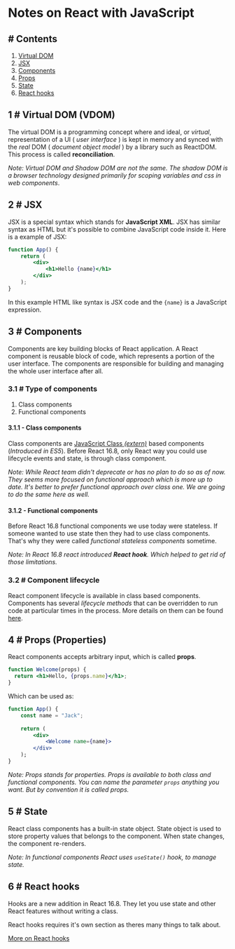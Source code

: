 # Notes on React with JavaScript

## # Contents
1. [Virtual DOM](#1--virtual-dom-vdom) 
2. [JSX](#2--jsx)
3. [Components](#3--components)
4. [Props](#4--props-properties)
5. [State](#5--state)
6. [React hooks](#6--react-hooks)

## 1 # Virtual DOM (VDOM)
The virtual DOM is a programming concept where and ideal, or *virtual*, representation of a UI ( *user interface* ) is kept in memory and synced with the *real* DOM ( *document object model* ) by a library such as ReactDOM. This process is called **reconciliation**.

*Note: Virtual DOM and Shadow DOM are not the same. The shadow DOM is a browser technology designed primarily for scoping variables and css in web components*.

## 2 # JSX
JSX is a special syntax which stands for **JavaScript XML**. JSX has similar syntax as HTML but it's possible to combine JavaScript code inside it. Here is a example of JSX:

```jsx
function App() {
    return (
        <div>
            <h1>Hello {name}</h1>
        </div>
    );
}
```

In this example HTML like syntax is JSX code and the `{name}` is a JavaScript expression.

## 3 # Components
Components are key building blocks of React application. A React component is reusable block of code, which represents a portion of the user interface. The components are responsible for building and managing the whole user interface after all.

### 3.1 # Type of components
1. Class components
2. Functional components

#### 3.1.1 - Class components
Class components are [JavaScript Class *(extern)*](https://developer.mozilla.org/en-US/docs/Web/JavaScript/Reference/Classes) based components (*Introduced in ES5*). Before React 16.8, only React way you could use lifecycle events and state, is through class component.

*Note: While React team didn't deprecate or has no plan to do so as of now. They seems more focused on functional approach which is more up to date. It's better to prefer functional approach over class one. We are going to do the same here as well.* 

#### 3.1.2 - Functional components
Before React 16.8 functional components we use today were stateless. If someone wanted to use state then they had to use class components. That's why they were called *functional stateless components* sometime.

*Note: In React 16.8 react introduced **React hook**. Which helped to get rid of those limitations.*

### 3.2 # Component lifecycle
React component lifecycle is available in class based components. Components has several *lifecycle methods* that can be overridden to run code at particular times in the process. More details on them can be found [here](docs/lifecycle.md).

## 4 # Props (Properties)
React components accepts arbitrary input, which is called **props**.

```jsx
function Welcome(props) {
  return <h1>Hello, {props.name}</h1>;
}
```
Which can be used as:

```jsx
function App() {
    const name = "Jack";
    
    return (
        <div>
            <Welcome name={name}>
        </div>
    );
}
```

*Note: Props stands for properties. Props is available to both class and functional components. You can name the parameter `props` anything you want. But by convention it is called props.*

## 5 # State
React class components has a built-in state object. State object is used to store property values that belongs to the component. When state changes, the component re-renders.

*Note: In functional components React uses `useState()` hook, to manage state.*

## 6 # React hooks
Hooks are a new addition in React 16.8. They let you use state and other React features without writing a class.

React hooks requires it's own section as theres many things to talk about.

[More on React hooks](docs/hooks.md)
